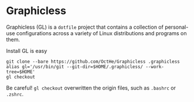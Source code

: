 # Graphicless

Graphicless (GL) is a `dotfile` project that contains a collection of personal-use configurations across a variety of Linux distributions and programs on them.

Install GL is easy

    git clone --bare https://github.com/OctHe/Graphicless .graphicless
    alias gl='/usr/bin/git --git-dir=$HOME/.graphicless/ --work-tree=$HOME'
    gl checkout

Be careful! `gl checkout` overwritten the origin files, such as `.bashrc` or `.zshrc`.

